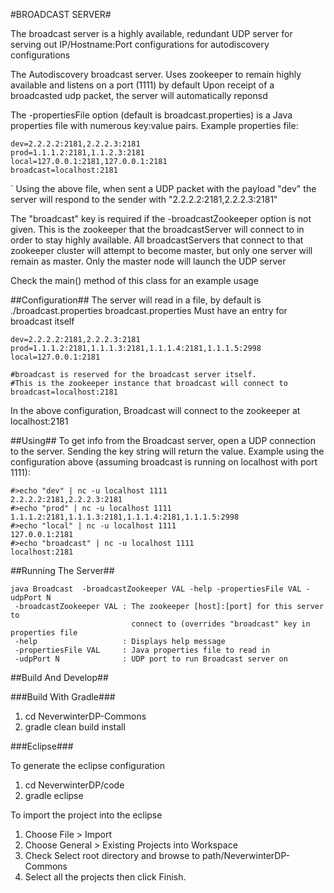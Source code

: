 #BROADCAST SERVER#

The broadcast server is a highly available, redundant UDP server for serving out 
IP/Hostname:Port configurations for autodiscovery configurations

The Autodiscovery broadcast server.  Uses zookeeper to remain highly available and 
listens on a port (1111) by default
Upon receipt of a broadcasted udp packet, the server will automatically reponsd
 
The -propertiesFile option (default is broadcast.properties) is a Java properties file
with numerous key:value pairs.  Example properties file:
```
dev=2.2.2.2:2181,2.2.2.3:2181
prod=1.1.1.2:2181,1.1.2.3:2181
local=127.0.0.1:2181,127.0.0.1:2181
broadcast=localhost:2181
```
`
Using the above file, when sent a UDP packet with the payload "dev" the server will respond to 
the sender with "2.2.2.2:2181,2.2.2.3:2181"
  
The "broadcast" key is required if the -broadcastZookeeper option is not given.  This is the 
zookeeper that the broadcastServer will connect to in order to stay highly available.  All 
broadcastServers that connect to that zookeeper cluster will attempt to become master, but 
only one server will remain as master.  Only the master node will launch the UDP server

Check the main() method of this class for an example usage

##Configuration##
The server will read in a file, by default is ./broadcast.properties
broadcast.properties Must have an entry for broadcast itself
```
dev=2.2.2.2:2181,2.2.2.3:2181
prod=1.1.1.2:2181,1.1.1.3:2181,1.1.1.4:2181,1.1.1.5:2998
local=127.0.0.1:2181

#broadcast is reserved for the broadcast server itself.  
#This is the zookeeper instance that broadcast will connect to
broadcast=localhost:2181
```

In the above configuration, Broadcast will connect to the zookeeper at localhost:2181


##Using##
To get info from the Broadcast server, open a UDP connection to the server.
Sending the key string will return the value.
Example using the configuration above (assuming broadcast is running on localhost with port 1111):
```
#>echo "dev" | nc -u localhost 1111
2.2.2.2:2181,2.2.2.3:2181
#>echo "prod" | nc -u localhost 1111
1.1.1.2:2181,1.1.1.3:2181,1.1.1.4:2181,1.1.1.5:2998
#>echo "local" | nc -u localhost 1111
127.0.0.1:2181
#>echo "broadcast" | nc -u localhost 1111
localhost:2181
```

##Running The Server##
```
java Broadcast  -broadcastZookeeper VAL -help -propertiesFile VAL -udpPort N
 -broadcastZookeeper VAL : The zookeeper [host]:[port] for this server to
                           connect to (overrides "broadcast" key in properties file
 -help                   : Displays help message
 -propertiesFile VAL     : Java properties file to read in
 -udpPort N              : UDP port to run Broadcast server on
```
##Build And Develop##

###Build With Gradle###

1. cd NeverwinterDP-Commons
2. gradle clean build install

###Eclipse###

To generate the eclipse configuration

1. cd NeverwinterDP/code
2. gradle eclipse

To import the project into the  eclipse

1. Choose File > Import
2. Choose General > Existing Projects into Workspace
3. Check Select root directory and browse to path/NeverwinterDP-Commons
4. Select all the projects  then click Finish.